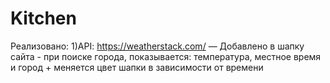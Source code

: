# Kitchen

Реализовано:
1)API: https://weatherstack.com/
 — Добавлено в шапку сайта - при поиске города, показывается: температура, местное время и город + меняется цвет шапки в зависимости от времени
